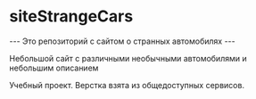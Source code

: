 # siteStrangeCars
--- Это репозиторий с сайтом о странных автомобилях ---

Небольшой сайт с различными необычными автомобилями и небольшим описанием

Учебный проект. Верстка взята из общедоступных сервисов.
